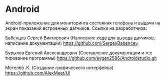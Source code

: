# Android
Android-приложение для мониторинга состояния телефона и выдачи на экран показаний встроенных датчиков.
Ссылки на разработчиов:

Бабенцев Сергей Викторович (Написание кода для вывода датчиков, написание документации) https://github.com/SergeyBabencev

Бурылов Евгений Александрович (Составление документации и тес тирование программы) https://github.com/evgen2586/Androidstudio.git

Метелёв .К. (Создание графического интерфейса) https://github.com/AlexMeet/UI
